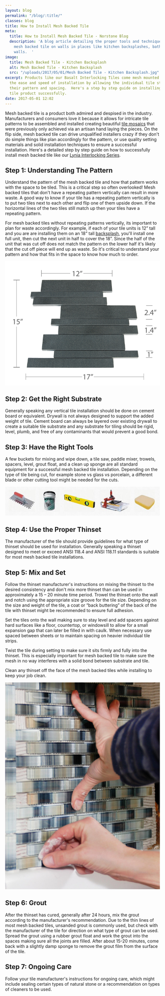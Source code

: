```yaml
---
layout: blog
permalink: "/blog/:title/"
classes: blog
title: How to Install Mesh Backed Tile
meta:
  title: How to Install Mesh Backed Tile - Norstone Blog
  description: 'A blog article detailing the proper tools and techniques to install
    mesh backed tile on walls in places like kitchen backsplashes, bathrooms and feature
    walls.  '
image:
  title: Mesh Backed Tile - Kitchen Backsplash
  alt: Mesh Backed Tile - Kitchen Backsplash
  src: "/uploads/2017/05/01/Mesh Backed Tile - Kitchen Backsplash.jpg"
excerpt: Products like our Basalt Interlocking Tiles come mesh mounted to increase
  the ease and speed of installation by allowing the individual tile strips to maintain
  their pattern and spacing.  Here's a step by step guide on installing any mesh backed
  tile product successfully.
date: 2017-05-01 12:02
---
```



Mesh backed tile is a product both admired and despised in the industry.  Manufacturers and consumers love it because it allows for intricate tile patterns to be assembled and installed creating beautiful [tile mosaics](https://www.norstoneusa.com/blog/mosaic-tile-backsplash-norstone-designer-series/) that were previously only achieved via an artisan hand laying the pieces.  On the flip side, mesh backed tile can drive unqualified installers crazy if they don't do simple things like plan accordingly for the pattern, or use quality setting materials and solid installation techniques to ensure a successful installation.  Here's a detailed step by step guide on how to successfully install mesh backed tile like our [Lynia Interlocking Series](https://www.norstoneusa.com/products/lynia-mosaic-tiles/).

## Step 1: Understanding The Pattern

Understand the pattern of the mesh backed tile and how that pattern works with the space to be tiled.  This is a critical step so often overlooked!  Mesh backed tiles that don't have a repeating pattern vertically can result in more waste.  A good way to know if your tile has a repeating pattern vertically is to put two tiles next to each other and flip one of them upside down.  If the horizontal lines of the two tiles still match up then your tiles have a repeating pattern.

For mesh backed tiles without repeating patterns vertically, its important to plan for waste accordingly.  For example, if each of your tile units is 12” tall and you are are installing them on an 18” tall [backsplash](https://www.norstoneusa.com/blog/backsplash-tile-designs-norstone-industy-series/), you'll install one full unit, then cut the next unit in half to cover the 18”.  Since the half of the unit that was cut off does not match the pattern on the lower half it's likely that the cut off piece will  end up as waste.  So it's critical to understand your pattern and how that fits in the space to know how much to order.

![Mesh Backed Tile - Norstone Basalt Interlocking](/uploads/2017/05/01/Mesh%20Backed%20Tile%20-%20Norstone%20Basalt%20Interlocking.png)

## Step 2: Get the Right Substrate

Generally speaking any vertical tile installation should be done on cement board or equivalent.  Drywall is not always designed to support the added weight of tile.  Cement board can always be layered over existing drywall to create a suitable tile substrate and any substrate for tiling should be rigid, level, plumb, and free of any contaminants that would prevent a good bond.

## Step 3: Have the Right Tools

A few buckets for mixing and wipe down, a tile saw, paddle mixer, trowels, spacers, level, grout float, and a clean up sponge are all standard equipment for a successful mesh backed tile installation.  Depending on the type of tile being cut, for example stone vs glass vs porcelain, a different blade or other cutting tool might be needed for the cuts.

![Tile Installation Tools](/uploads/2017/05/01/Tile%20Installation%20Tools.JPG)

## Step 4: Use the Proper Thinset

The manufacturer of the tile should provide guidelines for what type of thinset should be used for installation.  Generally speaking a thinset designed to meet or exceed ANSI 118.4 and ANSI 118.11 standards is suitable for most mesh backed tile installations.

## Step 5: Mix and Set

Follow the thinset manufacturer's instructions on mixing the thinset to the desired consistency and don't mix more thinset than can be used in approximately a 15 – 20 minute time period.  Trowel the thinset onto the wall and notch using the appropriate size groove for the tile size.  Depending on the size and weight of the tile, a coat or “back buttering” of the back of the tile with thinset might be recommended to ensure full adhesion.

Set the tiles onto the wall making sure to stay level and add spacers against hard surfaces like a floor, countertop, or windowsill to allow for a small expansion gap that can later be filled in with caulk.  When necessary use spaced between sheets or to maintain spacing on heavier individual tile strips.

Twist the tile during setting to make sure it sits firmly and fully into the thinset.  This is especially important for mesh backed tile to make sure the mesh in no way interferes with a solid bond between substrate and tile.

Clean any thinset off the face of the mesh backed tiles while installing to keep your job clean.

![Mesh Backed Tile - Setting Tile In Thinset](/uploads/2017/05/01/Mesh%20Backed%20Tile%20-%20Setting%20Tile%20In%20Thinset.jpg)

## Step 6: Grout

After the thinset has cured, generally after 24 hours, mix the grout according to the manufacturer's recommendation. Due to the thin lines of most mesh backed tiles, unsanded grout is commonly used, but check with the manufacturer of the tile for direction on what type of grout can be used.  Spread the grout using a rubber grout float and work the grout into the spaces making sure all the joints are filled.  After about 15-20 minutes, come back with a slightly damp sponge to remove the grout film from the surface of the tile.

## Step 7: Ongoing Care

Follow your tile manufacturer's instructions for ongoing care, which might include sealing certain types of natural stone or a recommendation on types of cleaners to be used.
